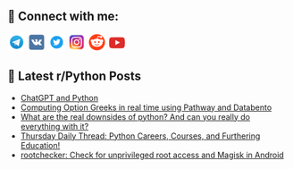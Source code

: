 ## 🔎 Connect with me:
[<img src="https://github.com/bullbesh/bullbesh/blob/main/images/Telegram.png" width="32" height="32" />](https://t.me/bullbesh)
[<img src="https://github.com/bullbesh/bullbesh/blob/main/images/VK.png" width="32" height="32" />](https://vk.com/bullbesh)
[<img src="https://github.com/bullbesh/bullbesh/blob/main/images/Twitter.png" width="32" height="32" />](https://twitter.com/bullbesh1)
[<img src="https://github.com/bullbesh/bullbesh/blob/main/images/Instagram.png" width="32" height="32" />](https://www.instagram.com/bullbesh)
[<img src="https://github.com/bullbesh/bullbesh/blob/main/images/Reddit.png" width="32" height="32" />](https://www.reddit.com/user/bullbesh)
[<img src="https://github.com/bullbesh/bullbesh/blob/main/images/YouTube.png" width="32" height="32" />](https://www.youtube.com/channel/UCtfjRs6uzgq5mfm8S06WTcg)

## 📕 Latest r/Python Posts
<!-- BLOG-POST-LIST:START -->
- [ChatGPT and Python](https://www.reddit.com/r/Python/comments/1en6ik2/chatgpt_and_python/)
- [Computing Option Greeks in real time using Pathway and Databento](https://www.reddit.com/r/Python/comments/1en3ocp/computing_option_greeks_in_real_time_using/)
- [What are the real downsides of python? And can you really do everything with it?](https://www.reddit.com/r/Python/comments/1en1rl2/what_are_the_real_downsides_of_python_and_can_you/)
- [Thursday Daily Thread: Python Careers, Courses, and Furthering Education!](https://www.reddit.com/r/Python/comments/1emrh0k/thursday_daily_thread_python_careers_courses_and/)
- [rootchecker: Check for unprivileged root access and Magisk in Android](https://www.reddit.com/r/Python/comments/1emlzm2/rootchecker_check_for_unprivileged_root_access/)
<!-- BLOG-POST-LIST:END -->
